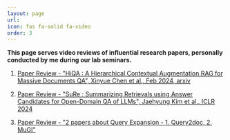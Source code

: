 ```yaml
---
layout: page
url: 
icon: fas fa-solid fa-video 
order: 3
---
```


**This page serves video reviews of influential research papers, personally conducted by me during our lab seminars.**

1. [Paper Review - "HiQA : A Hierarchical Contextual Augmentation RAG for Massive Documents QA", Xinyue Chen et al., Feb 2024, arxiv](https://www.youtube.com/watch?v=DUvBtpy4Fb4&t=724s)

2. [Paper Review - "SuRe : Summarizing Retrievals using Answer Candidates for Open-Domain QA of LLMs", Jaehyung Kim et al., ICLR 2024](https://www.youtube.com/watch?v=E_lIIFUBbhI)

3. [Paper Review - "2 papers about Query Expansion - 1. Query2doc, 2. MuGI"](https://www.youtube.com/watch?v=cyIdDzc1jpE)
